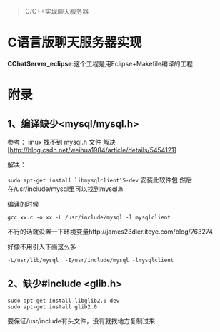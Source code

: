 > C/C++实现聊天服务器

# C语言版聊天服务器实现

**CChatServer_eclipse**:这个工程是用Eclipse+Makefile编译的工程



# 附录

## 1、编译缺少<mysql/mysql.h>

参考： linux 找不到 mysql.h 文件 解决[http://blog.csdn.net/weihua1984/article/details/5454121]

解决：

`sudo apt-get install libmysqlclient15-dev` 安装此软件包
然后在/usr/include/mysql里可以找到mysql.h              

编译的时候 

```
gcc xx.c -o xx -L /usr/include/mysql -l mysqlclient
```

不行的话就设置一下环境变量http://james23dier.iteye.com/blog/763274

好像不用引入下面这么多

```
-L/usr/lib/mysql  -I/usr/include/mysql -lmysqlclient
```





## 2、缺少#include <glib.h>

```
sudo apt-get install libglib2.0-dev
sudo apt-get install glib2.0
```

要保证/usr/include有头文件，没有就找地方复制过来









